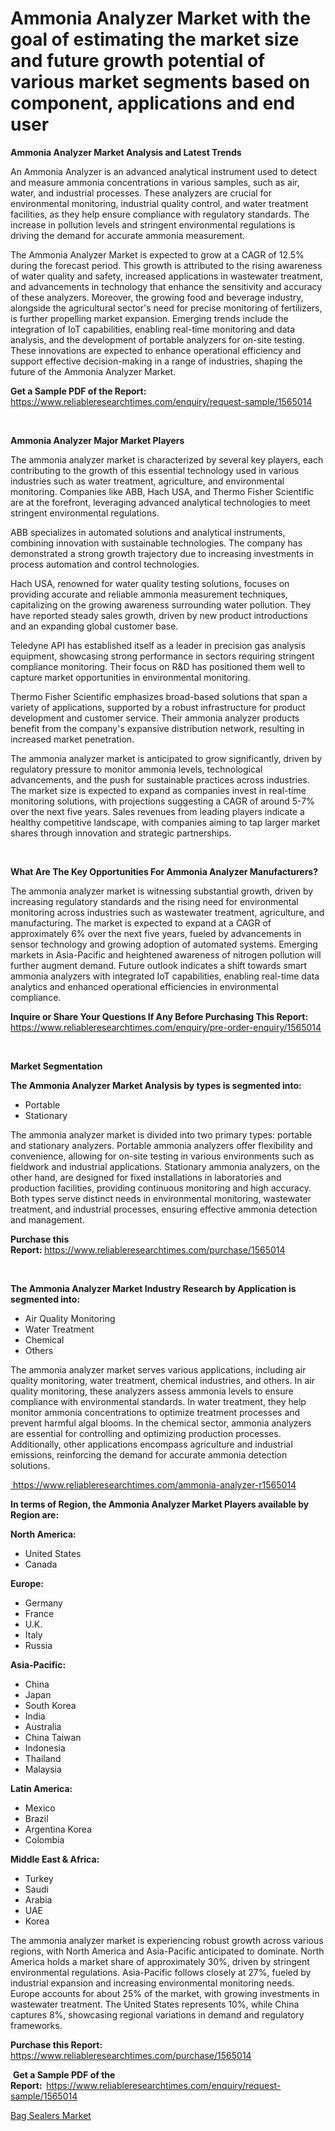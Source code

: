 <p><h1>Ammonia Analyzer Market with the goal of estimating the market size and future growth potential of various market segments based on component, applications and end user</h1></p><p><strong>Ammonia Analyzer Market Analysis and Latest Trends</strong></p>
<p><p>An Ammonia Analyzer is an advanced analytical instrument used to detect and measure ammonia concentrations in various samples, such as air, water, and industrial processes. These analyzers are crucial for environmental monitoring, industrial quality control, and water treatment facilities, as they help ensure compliance with regulatory standards. The increase in pollution levels and stringent environmental regulations is driving the demand for accurate ammonia measurement.</p><p>The Ammonia Analyzer Market is expected to grow at a CAGR of 12.5% during the forecast period. This growth is attributed to the rising awareness of water quality and safety, increased applications in wastewater treatment, and advancements in technology that enhance the sensitivity and accuracy of these analyzers. Moreover, the growing food and beverage industry, alongside the agricultural sector's need for precise monitoring of fertilizers, is further propelling market expansion. Emerging trends include the integration of IoT capabilities, enabling real-time monitoring and data analysis, and the development of portable analyzers for on-site testing. These innovations are expected to enhance operational efficiency and support effective decision-making in a range of industries, shaping the future of the Ammonia Analyzer Market.</p></p>
<p><strong>Get a Sample PDF of the Report:&nbsp;</strong> <a href="https://www.reliableresearchtimes.com/enquiry/request-sample/1565014?utm_campaign=2189&utm_medium=2&utm_source=Github&utm_content=ia&utm_term=22022025&utm_id=ammonia-analyzer">https://www.reliableresearchtimes.com/enquiry/request-sample/1565014</a></p>
<p>&nbsp;</p>
<p><strong>Ammonia Analyzer Major Market Players</strong></p>
<p><p>The ammonia analyzer market is characterized by several key players, each contributing to the growth of this essential technology used in various industries such as water treatment, agriculture, and environmental monitoring. Companies like ABB, Hach USA, and Thermo Fisher Scientific are at the forefront, leveraging advanced analytical technologies to meet stringent environmental regulations.</p><p>ABB specializes in automated solutions and analytical instruments, combining innovation with sustainable technologies. The company has demonstrated a strong growth trajectory due to increasing investments in process automation and control technologies. </p><p>Hach USA, renowned for water quality testing solutions, focuses on providing accurate and reliable ammonia measurement techniques, capitalizing on the growing awareness surrounding water pollution. They have reported steady sales growth, driven by new product introductions and an expanding global customer base.</p><p>Teledyne API has established itself as a leader in precision gas analysis equipment, showcasing strong performance in sectors requiring stringent compliance monitoring. Their focus on R&D has positioned them well to capture market opportunities in environmental monitoring.</p><p>Thermo Fisher Scientific emphasizes broad-based solutions that span a variety of applications, supported by a robust infrastructure for product development and customer service. Their ammonia analyzer products benefit from the company's expansive distribution network, resulting in increased market penetration.</p><p>The ammonia analyzer market is anticipated to grow significantly, driven by regulatory pressure to monitor ammonia levels, technological advancements, and the push for sustainable practices across industries. The market size is expected to expand as companies invest in real-time monitoring solutions, with projections suggesting a CAGR of around 5-7% over the next five years. Sales revenues from leading players indicate a healthy competitive landscape, with companies aiming to tap larger market shares through innovation and strategic partnerships.</p></p>
<p>&nbsp;</p>
<p><strong>What Are The Key Opportunities For Ammonia Analyzer Manufacturers?</strong></p>
<p><p>The ammonia analyzer market is witnessing substantial growth, driven by increasing regulatory standards and the rising need for environmental monitoring across industries such as wastewater treatment, agriculture, and manufacturing. The market is expected to expand at a CAGR of approximately 6% over the next five years, fueled by advancements in sensor technology and growing adoption of automated systems. Emerging markets in Asia-Pacific and heightened awareness of nitrogen pollution will further augment demand. Future outlook indicates a shift towards smart ammonia analyzers with integrated IoT capabilities, enabling real-time data analytics and enhanced operational efficiencies in environmental compliance.</p></p>
<p><strong>Inquire or Share Your Questions If Any Before Purchasing This Report:</strong> <a href="https://www.reliableresearchtimes.com/enquiry/pre-order-enquiry/1565014?utm_campaign=2189&utm_medium=2&utm_source=Github&utm_content=ia&utm_term=22022025&utm_id=ammonia-analyzer">https://www.reliableresearchtimes.com/enquiry/pre-order-enquiry/1565014</a></p>
<p>&nbsp;</p>
<p><strong>Market Segmentation</strong></p>
<p><strong>The Ammonia Analyzer Market Analysis by types is segmented into:</strong></p>
<p><ul><li>Portable</li><li>Stationary</li></ul></p>
<p><p>The ammonia analyzer market is divided into two primary types: portable and stationary analyzers. Portable ammonia analyzers offer flexibility and convenience, allowing for on-site testing in various environments such as fieldwork and industrial applications. Stationary ammonia analyzers, on the other hand, are designed for fixed installations in laboratories and production facilities, providing continuous monitoring and high accuracy. Both types serve distinct needs in environmental monitoring, wastewater treatment, and industrial processes, ensuring effective ammonia detection and management.</p></p>
<p><strong>Purchase this Report:&nbsp;</strong><a href="https://www.reliableresearchtimes.com/purchase/1565014?utm_campaign=2189&utm_medium=2&utm_source=Github&utm_content=ia&utm_term=22022025&utm_id=ammonia-analyzer">https://www.reliableresearchtimes.com/purchase/1565014</a></p>
<p>&nbsp;</p>
<p><strong>The Ammonia Analyzer Market Industry Research by Application is segmented into:</strong></p>
<p><ul><li>Air Quality Monitoring</li><li>Water Treatment</li><li>Chemical</li><li>Others</li></ul></p>
<p><p>The ammonia analyzer market serves various applications, including air quality monitoring, water treatment, chemical industries, and others. In air quality monitoring, these analyzers assess ammonia levels to ensure compliance with environmental standards. In water treatment, they help monitor ammonia concentrations to optimize treatment processes and prevent harmful algal blooms. In the chemical sector, ammonia analyzers are essential for controlling and optimizing production processes. Additionally, other applications encompass agriculture and industrial emissions, reinforcing the demand for accurate ammonia detection solutions.</p></p>
<p><a href="https://www.reliableresearchtimes.com/ammonia-analyzer-r1565014?utm_campaign=2189&utm_medium=2&utm_source=Github&utm_content=ia&utm_term=22022025&utm_id=ammonia-analyzer">&nbsp;https://www.reliableresearchtimes.com/ammonia-analyzer-r1565014</a></p>
<p><strong>In terms of Region, the Ammonia Analyzer Market Players available by Region are:</strong></p>
<p>
    <p> <strong> North America: </strong>
        <ul>
            <li>United States</li>
            <li>Canada</li>
        </ul>
        </p> 
    <p> <strong> Europe: </strong>
        <ul>
            <li>Germany</li>
            <li>France</li>
            <li>U.K.</li>
            <li>Italy</li>
            <li>Russia</li>
        </ul>
        </p> 
    <p> <strong> Asia-Pacific: </strong>
        <ul>
            <li>China</li>
            <li>Japan</li>
            <li>South Korea</li>
            <li>India</li>
            <li>Australia</li>
            <li>China Taiwan</li>
            <li>Indonesia</li>
            <li>Thailand</li>
            <li>Malaysia</li>
        </ul>
        </p> 
    <p> <strong> Latin America: </strong>
        <ul>
            <li>Mexico</li>
            <li>Brazil</li>
            <li>Argentina Korea</li>
            <li>Colombia</li>
        </ul>
        </p> 
    <p> <strong> Middle East & Africa: </strong>
        <ul>
            <li>Turkey</li>
            <li>Saudi</li>
            <li>Arabia</li>
            <li>UAE</li>
            <li>Korea</li>
        </ul>
    </p>
    </p>
<p><p>The ammonia analyzer market is experiencing robust growth across various regions, with North America and Asia-Pacific anticipated to dominate. North America holds a market share of approximately 30%, driven by stringent environmental regulations. Asia-Pacific follows closely at 27%, fueled by industrial expansion and increasing environmental monitoring needs. Europe accounts for about 25% of the market, with growing investments in wastewater treatment. The United States represents 10%, while China captures 8%, showcasing regional variations in demand and regulatory frameworks.</p></p>
<p><strong>Purchase this Report: </strong><a href="https://www.reliableresearchtimes.com/purchase/1565014?utm_campaign=2189&utm_medium=2&utm_source=Github&utm_content=ia&utm_term=22022025&utm_id=ammonia-analyzer">https://www.reliableresearchtimes.com/purchase/1565014</a></p>
<p>&nbsp;<strong>Get a Sample PDF of the Report:&nbsp;&nbsp;</strong><a href="https://www.reliableresearchtimes.com/enquiry/request-sample/1565014?utm_campaign=2189&utm_medium=2&utm_source=Github&utm_content=ia&utm_term=22022025&utm_id=ammonia-analyzer">https://www.reliableresearchtimes.com/enquiry/request-sample/1565014</a></p>
<p><strong></strong></p>
<p><p><a href="https://github.com/NargisHussain75/Market-Research-Report-List-1/blob/main/bag-sealers-market.md?utm_campaign=2189&utm_medium=2&utm_source=Github&utm_content=ia&utm_term=22022025&utm_id=ammonia-analyzer">Bag Sealers Market</a></p></p>